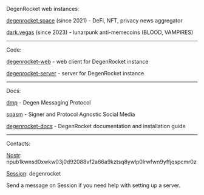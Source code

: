 DegenRocket web instances:

[degenrocket.space](https://degenrocket.space) (since 2021) - DeFi, NFT, privacy news aggregator

[dark.vegas](https://dark.vegas) (since 2023) - lunarpunk anti-memecoins (BLOOD, VAMPIRES)

---

Code:

[degenrocket-web](https://github.com/degenrocket/degenrocket-web) - web client for DegenRocket instance

[degenrocket-server](https://github.com/degenrocket/degenrocket-server) - server for DegenRocket instance

---

Docs:

[dmp](https://github.com/degenrocket/dmp) - Degen Messaging Protocol

[spasm](https://github.com/degenrocket/spasm) - Signer and Protocol Agnostic Social Media

[degenrocket-docs](https://github.com/degenrocket/degenrocket-docs) - DegenRocket documentation and installation guide

---

Contacts:

[Nostr](https://satellite.earth/@npub1kwnsd0xwkw03j0d92088vf2a66a9kztsq8ywlp0lrwfwn9yffjqspcmr0z): npub1kwnsd0xwkw03j0d92088vf2a66a9kztsq8ywlp0lrwfwn9yffjqspcmr0z

[Session](https://getsession.org/): degenrocket

Send a message on Session if you need help with setting up a server.
